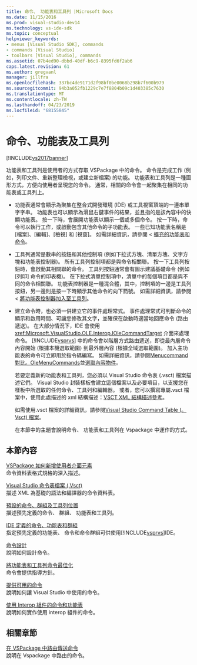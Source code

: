 ```yaml
---
title: 命令、 功能表和工具列 |Microsoft Docs
ms.date: 11/15/2016
ms.prod: visual-studio-dev14
ms.technology: vs-ide-sdk
ms.topic: conceptual
helpviewer_keywords:
- menus [Visual Studio SDK], commands
- commands [Visual Studio]
- toolbars [Visual Studio], commands
ms.assetid: 07b4ed90-dbbd-40df-b6c9-8395fd6f2ab6
caps.latest.revision: 61
ms.author: gregvanl
manager: jillfra
ms.openlocfilehash: 337bc4de9171d2f98bf0be0068b298b7f600b979
ms.sourcegitcommit: 94b3a052fb1229c7e7f8804b09c1d403385c7630
ms.translationtype: MT
ms.contentlocale: zh-TW
ms.lasthandoff: 04/23/2019
ms.locfileid: "68155845"
---
```

# <a name="commands-menus-and-toolbars"></a>命令、功能表及工具列
[!INCLUDE[vs2017banner](../../includes/vs2017banner.md)]

功能表和工具列是使用者的方式存取 VSPackage 中的命令。 命令是完成工作 (例如，列印文件、重新整理檢視，或建立新檔案) 的功能。 功能表和工具列是一種圖形方式，方便向使用者呈現您的命令。 通常，相關的命令會一起聚集在相同的功能表或工具列上。  
  
- 功能表通常會顯示為聚集在整合式開發環境 (IDE) 或工具視窗頂端的一連串單字字串。 功能表也可以顯示為滑鼠右鍵事件的結果，並且指的是該內容中的快顯功能表。 按一下時，會展開功能表以顯示一個或多個命令。 按一下時，命令可以執行工作，或啟動包含其他命令的子功能表。 一些已知功能表名稱是 [檔案]、[編輯]、[檢視] 和 [視窗]。 如需詳細資訊，請參閱 <<c0> [ 擴充的功能表和命令](../../extensibility/extending-menus-and-commands.md)。  
  
- 工具列通常是數串的按鈕和其他控制項 (例如下拉式方塊、清單方塊、文字方塊和功能表控制器)。 所有工具列控制項都是與命令相關聯。 按一下工具列按鈕時，會啟動其相關聯的命令。 工具列按鈕通常會有圖示建議基礎命令 (例如 [列印] 命令的印表機)。 在下拉式清單控制項中，清單中的每個項目都是與不同的命令相關聯。 功能表控制器是一種混合體，其中，控制項的一邊是工具列按鈕，另一邊則是按一下時顯示其他命令的向下箭號。 如需詳細資訊，請參閱 <<c0> [ 將功能表控制器加入至工具列](../../extensibility/adding-a-menu-controller-to-a-toolbar.md)。  
  
- 建立命令時，也必須一併建立它的事件處理常式。 事件處理常式可判斷命令的顯示和啟用時間、可讓您修改其文字，並確保在啟動時適當地回應命令 (路由遞送)。 在大部分情況下，IDE 會使用 <xref:Microsoft.VisualStudio.OLE.Interop.IOleCommandTarget> 介面來處理命令。 [!INCLUDE[vsprvs](../../includes/vsprvs-md.md)] 中的命令會以階層方式路由遞送，即從最內層命令內容開始 (根據本機選取範圍) 到最外層內容 (根據全域選取範圍)。 加入主功能表的命令可立即用於指令碼編寫。 如需詳細資訊，請參閱[Menucommand 對比。OleMenuCommands](../../misc/menucommands-vs-olemenucommands.md)並[選取內容物件](../../extensibility/internals/selection-context-objects.md)。  
  
  若要定義新的功能表和工具列，您必須以 Visual Studio 命令表 (.vsct) 檔案描述它們。 Visual Studio 封裝樣板會建立這個檔案以及必要項目，以支援您在樣板中所選取的任何命令、工具列和編輯器。 或者，您可以撰寫專屬.vsct 檔案中，使用此處描述的 xml 結構描述：[VSCT XML 結構描述參考](../../extensibility/vsct-xml-schema-reference.md)。  
  
  如需使用.vsct 檔案的詳細資訊，請參閱[Visual Studio Command Table (。Vsct) 檔案](../../extensibility/internals/visual-studio-command-table-dot-vsct-files.md)。  
  
  在本節中的主題會說明命令、 功能表和工具列在 Vspackage 中運作的方式。  
  
## <a name="in-this-section"></a>本節內容  
 [VSPackage 如何新增使用者介面元素](../../extensibility/internals/how-vspackages-add-user-interface-elements.md)  
 命令資料表格式規格的深入描述。  
  
 [Visual Studio 命令表檔案 (.Vsct)](../../extensibility/internals/visual-studio-command-table-dot-vsct-files.md)  
 描述 XML 為基礎的語法和編譯器的命令資料表。  
  
 [預設的命令、群組及工具列位置](../../extensibility/internals/default-command-group-and-toolbar-placement.md)  
 描述預先定義的命令、 群組、 功能表和工具列。  
  
 [IDE 定義的命令、功能表和群組](../../extensibility/internals/ide-defined-commands-menus-and-groups.md)  
 指定預先定義的功能表、 命令和命令群組可供使用[!INCLUDE[vsprvs](../../includes/vsprvs-md.md)]IDE。  
  
 [命令設計](../../extensibility/internals/command-design.md)  
 說明如何設計命令。  
  
 [將功能表和工具列命令最佳化](../../extensibility/internals/optimizing-menu-and-toolbar-commands.md)  
 命令會提供指導方針。  
  
 [提供可用的命令](../../extensibility/internals/making-commands-available.md)  
 說明如何讓 Visual Studio 中使用的命令。  
  
 [使用 Interop 組件的命令和功能表](../../extensibility/internals/commands-and-menus-that-use-interop-assemblies.md)  
 說明如何實作使用 interop 組件的命令。  
  
## <a name="related-sections"></a>相關章節  
 [在 VSPackage 中路由傳送命令](../../extensibility/internals/command-routing-in-vspackages.md)  
 說明在 Vspackage 中路由的命令。
